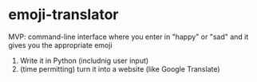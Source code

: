 # emoji-translator

MVP: command-line interface where you enter in "happy" or "sad" and it gives you the appropriate emoji

1. Write it in Python (includnig user input)
2. (time permitting) turn it into a website (like Google Translate)
